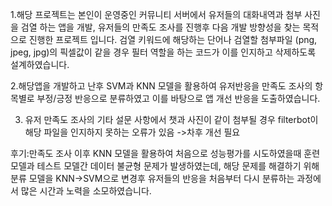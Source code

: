 1.해당 프로젝트는 본인이 운영중인 커뮤니티 서버에서 유저들의 대화내역과 첨부 사진을 검열 하는 앱을 개발, 유저들의 만족도 조사를 진행후
다음 개발 방향성을 찾는 목적으로 진행한 프로젝트 입니다. 
검열 키워드에 해당하는 단어나 검열할 첨부파일 (png, jpeg, jpg)의 픽셀값이 같을 경우 필터 역할을 하는 코드가 이를 인지하고 삭제하도록 설계하였습니다. 

2.해당앱을 개발하고 난후 SVM과 KNN 모델을 활용하여 유저반응을 만족도 조사의 항목별로 부정/긍정 반응으로 분류하였고 이를 바탕으로 앱 개선 반응을 도출하였습니다. 

3. 유저 만족도 조사의 기타 설문 사항에서 챗과 사진이 같이 첨부될 경우 filterbot이 해당 파일을 인지하지 못하는 오류가 있음 ->차후 개선 필요 

후기:만족도 조사 이후 KNN 모델을 활용하여 처음으로 성능평가를 시도하였을때 훈련 모델과 테스트 모델간 데이터 불균형 문제가 발생하였는데, 
해당 문제를 해결하기 위해 분류 모델을 KNN->SVM으로 변경후 유저들의 반응을 처음부터 다시 분류하는 과정에서 많은 시간과 노력을 소모하였습니다. 
